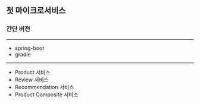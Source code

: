 ## 첫 마이크로서비스 
### 간단 버전
---
* spring-boot
* gradle

---
* Product 서비스
* Review 서비스
* Recommendation 서비스
* Product Composite 서비스

